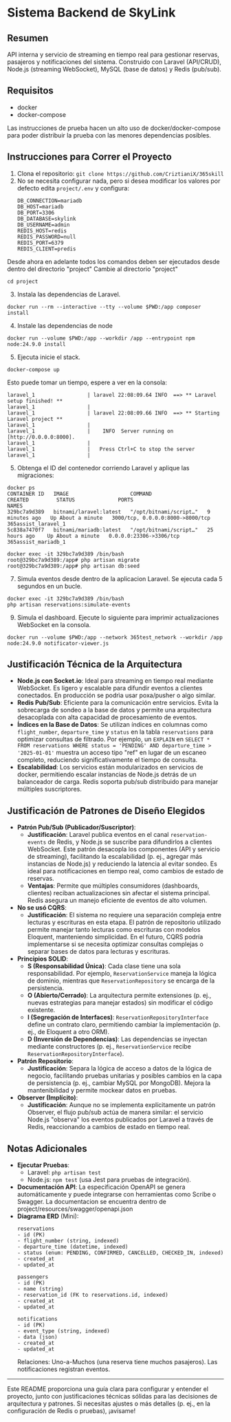 # Sistema Backend de SkyLink

## Resumen
API interna y servicio de streaming en tiempo real para gestionar reservas, pasajeros y notificaciones del sistema. Construido con Laravel (API/CRUD), Node.js (streaming WebSocket), MySQL (base de datos) y Redis (pub/sub).

## Requisitos
- docker
- docker-compose

Las instrucciones de prueba hacen un alto uso de docker/docker-compose para poder
distribuir la prueba con las menores dependencias posibles.

## Instrucciones para Correr el Proyecto
1. Clona el repositorio: `git clone https://github.com/CriztianiX/365skill`
2. No se necesita configurar nada, pero si desea modificar los valores por defecto edita `project/.env` y configura:
   ```env
   DB_CONNECTION=mariadb
   DB_HOST=mariadb
   DB_PORT=3306
   DB_DATABASE=skylink
   DB_USERNAME=admin
   REDIS_HOST=redis
   REDIS_PASSWORD=null
   REDIS_PORT=6379
   REDIS_CLIENT=predis
   ```
Desde ahora en adelante todos los comandos deben ser ejecutados desde dentro del directorio "project"
Cambie al directorio "project"
```
cd project
```

3. Instala las dependencias de Laravel.
```
docker run --rm --interactive --tty --volume $PWD:/app composer install
```

4. Instale las dependencias de node
```
docker run --volume $PWD:/app --workdir /app --entrypoint npm  node:24.9.0 install
```

5. Ejecuta inicie el stack. 
```
docker-compose up
```
Esto puede tomar un tiempo, espere a ver en la consola:
```
laravel_1                 | laravel 22:08:09.64 INFO  ==> ** Laravel setup finished! **
laravel_1                 |
laravel_1                 | laravel 22:08:09.66 INFO  ==> ** Starting Laravel project **
laravel_1                 |
laravel_1                 |    INFO  Server running on [http://0.0.0.0:8000].
laravel_1                 |
laravel_1                 |   Press Ctrl+C to stop the server
laravel_1                 |
```

5. Obtenga el ID del contenedor corriendo Laravel y aplique las migraciones:
```
docker ps
CONTAINER ID   IMAGE                    COMMAND                  CREATED         STATUS              PORTS                              NAMES
329bc7a9d389   bitnami/laravel:latest   "/opt/bitnami/script…"   9 minutes ago   Up About a minute   3000/tcp, 0.0.0.0:8000->8000/tcp   365assist_laravel_1
5c838a7470f7   bitnami/mariadb:latest   "/opt/bitnami/script…"   25 hours ago    Up About a minute   0.0.0.0:23306->3306/tcp            365assist_mariadb_1

docker exec -it 329bc7a9d389 /bin/bash
root@329bc7a9d389:/app# php artisan migrate
root@329bc7a9d389:/app# php artisan db:seed

```

7. Simula eventos desde dentro de la aplicacion Laravel. Se ejecuta cada 5 segundos en un bucle.
```
docker exec -it 329bc7a9d389 /bin/bash
php artisan reservations:simulate-events
```

9. Simula el dashboard. Ejecute lo siguiente para imprimir actualizaciones WebSocket en la consola.
```
docker run --volume $PWD:/app --network 365test_network --workdir /app node:24.9.0 notificator-viewer.js
```

## Justificación Técnica de la Arquitectura
- **Node.js con Socket.io**: Ideal para streaming en tiempo real mediante WebSocket. Es ligero y escalable para difundir eventos a clientes conectados. En producción se podrìa usar poxa/pusher o algo similar.
- **Redis Pub/Sub**: Eficiente para la comunicación entre servicios. Evita la sobrecarga de sondeo a la base de datos y permite una arquitectura desacoplada con alta capacidad de procesamiento de eventos.
- **Índices en la Base de Datos**: Se utilizan índices en columnas como `flight_number`, `departure_time` y `status` en la tabla `reservations` para optimizar consultas de filtrado. Por ejemplo, un `EXPLAIN` en `SELECT * FROM reservations WHERE status = 'PENDING' AND departure_time > '2025-01-01'` muestra un acceso tipo "ref" en lugar de un escaneo completo, reduciendo significativamente el tiempo de consulta.
- **Escalabilidad**: Los servicios están modularizados en servicios de docker, permitiendo escalar instancias de Node.js detrás de un balanceador de carga. Redis soporta pub/sub distribuido para manejar múltiples suscriptores.

## Justificación de Patrones de Diseño Elegidos
- **Patrón Pub/Sub (Publicador/Suscriptor)**:
  - **Justificación**: Laravel publica eventos en el canal `reservation-events` de Redis, y Node.js se suscribe para difundirlos a clientes WebSocket. Este patrón desacopla los componentes (API y servicio de streaming), facilitando la escalabilidad (p. ej., agregar más instancias de Node.js) y reduciendo la latencia al evitar sondeo. Es ideal para notificaciones en tiempo real, como cambios de estado de reservas.
  - **Ventajas**: Permite que múltiples consumidores (dashboards, clientes) reciban actualizaciones sin afectar el sistema principal. Redis asegura un manejo eficiente de eventos de alto volumen.
- **No se usó CQRS**:
  - **Justificación**: El sistema no requiere una separación compleja entre lecturas y escrituras en esta etapa. El patrón de repositorio utilizado permite manejar tanto lecturas como escrituras con modelos Eloquent, manteniendo simplicidad. En el futuro, CQRS podría implementarse si se necesita optimizar consultas complejas o separar bases de datos para lecturas y escrituras.
- **Principios SOLID**:
  - **S (Responsabilidad Única)**: Cada clase tiene una sola responsabilidad. Por ejemplo, `ReservationService` maneja la lógica de dominio, mientras que `ReservationRepository` se encarga de la persistencia.
  - **O (Abierto/Cerrado)**: La arquitectura permite extensiones (p. ej., nuevas estrategias para manejar estados) sin modificar el código existente.
  - **I (Segregación de Interfaces)**: `ReservationRepositoryInterface` define un contrato claro, permitiendo cambiar la implementación (p. ej., de Eloquent a otro ORM).
  - **D (Inversión de Dependencias)**: Las dependencias se inyectan mediante constructores (p. ej., `ReservationService` recibe `ReservationRepositoryInterface`).
- **Patrón Repositorio**:
  - **Justificación**: Separa la lógica de acceso a datos de la lógica de negocio, facilitando pruebas unitarias y posibles cambios en la capa de persistencia (p. ej., cambiar MySQL por MongoDB). Mejora la mantenibilidad y permite mockear datos en pruebas.
- **Observer (Implícito)**:
  - **Justificación**: Aunque no se implementa explícitamente un patrón Observer, el flujo pub/sub actúa de manera similar: el servicio Node.js "observa" los eventos publicados por Laravel a través de Redis, reaccionando a cambios de estado en tiempo real.

## Notas Adicionales
- **Ejecutar Pruebas**:
  - Laravel: `php artisan test`
  - Node.js: `npm test` (usa Jest para pruebas de integración).
- **Documentación API**: La especificación OpenAPI se genera automáticamente y puede integrarse con herramientas como Scribe o Swagger.
La documentacion se encuentra dentro de project/resources/swagger/openapi.json
- **Diagrama ERD** (Mini):
  ```
  reservations
  - id (PK)
  - flight_number (string, indexed)
  - departure_time (datetime, indexed)
  - status (enum: PENDING, CONFIRMED, CANCELLED, CHECKED_IN, indexed)
  - created_at
  - updated_at

  passengers
  - id (PK)
  - name (string)
  - reservation_id (FK to reservations.id, indexed)
  - created_at
  - updated_at

  notifications
  - id (PK)
  - event_type (string, indexed)
  - data (json)
  - created_at
  - updated_at
  ```
  Relaciones: Uno-a-Muchos (una reserva tiene muchos pasajeros). Las notificaciones registran eventos.

---

Este README proporciona una guía clara para configurar y entender el proyecto, junto con justificaciones técnicas sólidas para las decisiones de arquitectura y patrones. Si necesitas ajustes o más detalles (p. ej., en la configuración de Redis o pruebas), ¡avísame!
